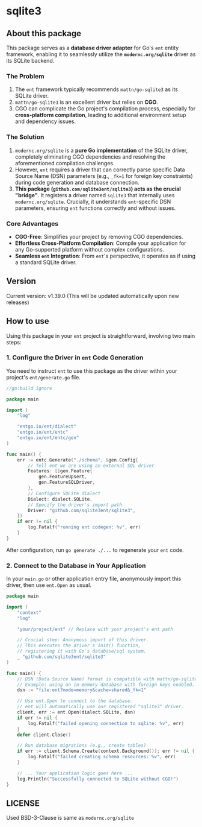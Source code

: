 # sqlite3

## About this package

This package serves as a **database driver adapter** for Go's `ent` entity framework, enabling it to seamlessly utilize the **`modernc.org/sqlite`** driver as its SQLite backend.

### The Problem

1.  The `ent` framework typically recommends `mattn/go-sqlite3` as its SQLite driver.
2.  `mattn/go-sqlite3` is an excellent driver but relies on **CGO**.
3.  CGO can complicate the Go project's compilation process, especially for **cross-platform compilation**, leading to additional environment setup and dependency issues.

### The Solution

1.  `modernc.org/sqlite` is a **pure Go implementation** of the SQLite driver, completely eliminating CGO dependencies and resolving the aforementioned compilation challenges.
2.  However, `ent` requires a driver that can correctly parse specific Data Source Name (DSN) parameters (e.g., `_fk=1` for foreign key constraints) during code generation and database connection.
3.  **This package (`github.com/sqlite3ent/sqlite3`) acts as the crucial "bridge"**. It registers a driver named `sqlite3` that internally uses `modernc.org/sqlite`. Crucially, it understands `ent`-specific DSN parameters, ensuring `ent` functions correctly and without issues.

### Core Advantages

*   **CGO-Free**: Simplifies your project by removing CGO dependencies.
*   **Effortless Cross-Platform Compilation**: Compile your application for any Go-supported platform without complex configurations.
*   **Seamless `ent` Integration**: From `ent`'s perspective, it operates as if using a standard SQLite driver.

## Version

Current version: v1.39.0 (This will be updated automatically upon new releases)

## How to use

Using this package in your `ent` project is straightforward, involving two main steps:

### 1. Configure the Driver in `ent` Code Generation

You need to instruct `ent` to use this package as the driver within your project's `ent/generate.go` file.

```go
//go:build ignore

package main

import (
	"log"

	"entgo.io/ent/dialect"
	"entgo.io/ent/entc"
	"entgo.io/ent/entc/gen"
)

func main() {
	err := entc.Generate("./schema", &gen.Config{
		// Tell ent we are using an external SQL driver
		Features: []gen.Feature{
			gen.FeatureUpsert,
			gen.FeatureSQLDriver,
		},
		// Configure SQLite dialect
		Dialect: dialect.SQLite,
		// Specify the driver's import path
		Driver: "github.com/sqlite3ent/sqlite3",
	})
	if err != nil {
		log.Fatalf("running ent codegen: %v", err)
	}
}
```

After configuration, run `go generate ./...` to regenerate your `ent` code.

### 2. Connect to the Database in Your Application

In your `main.go` or other application entry file, anonymously import this driver, then use `ent.Open` as usual.

```go
package main

import (
	"context"
	"log"

	"your/project/ent" // Replace with your project's ent path

	// Crucial step: Anonymous import of this driver.
	// This executes the driver's init() function,
	// registering it with Go's database/sql system.
	_ "github.com/sqlite3ent/sqlite3"
)

func main() {
	// DSN (Data Source Name) format is compatible with mattn/go-sqlite3.
	// Example: using an in-memory database with foreign keys enabled.
	dsn := "file:ent?mode=memory&cache=shared&_fk=1"

	// Use ent.Open to connect to the database.
	// ent will automatically use our registered "sqlite3" driver.
	client, err := ent.Open(dialect.SQLite, dsn)
	if err != nil {
		log.Fatalf("failed opening connection to sqlite: %v", err)
	}
	defer client.Close()

	// Run database migrations (e.g., create tables)
	if err := client.Schema.Create(context.Background()); err != nil {
		log.Fatalf("failed creating schema resources: %v", err)
	}

	// ... Your application logic goes here ...
	log.Println("Successfully connected to SQLite without CGO!")
}
```

## LICENSE

Used BSD-3-Clause is same as `modernc.org/sqlite`
